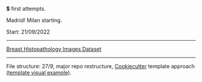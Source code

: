 **$$$$$** first attempts.

Madrid! Milan starting.

Start: 21/09/2022
***
[Breast Histopathology Images Dataset](https://www.kaggle.com/datasets/paultimothymooney/breast-histopathology-images?datasetId=7415)
***

File structure: 27/9, major repo restructure, [Cookiecutter](https://github.com/cookiecutter/cookiecutter) template approach [(template visual example)](https://drivendata.github.io/cookiecutter-data-science/).

	
	
